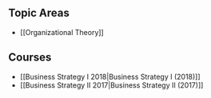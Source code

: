 ## Topic Areas

* [[Organizational Theory]]

## Courses

* [[Business Strategy I 2018|Business Strategy I (2018)]]
* [[Business Strategy II 2017|Business Strategy II (2017)]]